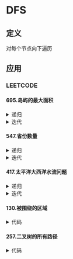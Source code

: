 # DFS #

## 定义 ##
对每个节点向下遍历

## 应用 ##
### LEETCODE ###
#### 695.岛屿的最大面积 ####
<details>
<summary>递归</summary>
<pre>
<code>
/**
 * DFS-递归
 */
function maxAreaOfIsland($grid) {
    $m = count($grid);
    $n = count($grid[0]);
    $max = 0;
    for ($i = 0; $i < $m; $i++) {
        for ($j = 0; $j < $n; $j++) {
            $max = max($max, areaOfIsland($grid, $m, $n, $i, $j));
        }
    }
    return $max;
}
function areaOfIsland(&$grid, $m, $n, $row, $col) {
    $area = 0;
    if ($row < 0 || $row > $m -1 || $col < 0 || $col > $n - 1 || $grid[$row][$col] == 0) {
        return $area;
    }
    $grid[$row][$col] = 0;
    $area++;
    return $area
        + areaOfIsland($grid, $m, $n, $row, $col + 1)
        + areaOfIsland($grid, $m, $n, $row, $col - 1)
        + areaOfIsland($grid, $m, $n, $row - 1, $col)
        + areaOfIsland($grid, $m, $n, $row + 1, $col)
    ;
}
</code>
</pre>
</details>
<details>
<summary>迭代</summary>
<pre>
<code>
/**
 * DFS-迭代
 */
function maxAreaOfIsland($grid) {
    $m = count($grid);
    $n = count($grid[0]);
    $max = 0;
    for ($i = 0; $i < $m; $i++) {
        for ($j = 0; $j < $n; $j++) {
            if ($grid[$i][$j] == 0) {
                continue;
            }
            $grid[$i][$j] = 0;
            $area = 1;
            $stack = [[$i, $j]];
            while ($stack) {
                list($r, $c) = array_pop($stack);
                $direction = [[0, -1], [0, 1], [-1, 0], [1, 0]];
                foreach ($direction as $d) {
                    $row = $r + $d[0];
                    $col = $c + $d[1];
                    if ($row < 0 || $row > $m - 1 || $col < 0 || $col > $n - 1 || $grid[$row][$col] == 0) {
                        continue;
                    }
                    $grid[$row][$col] = 0;
                    $area++;
                    array_push($stack, [$row, $col]);
                }
            }
            $max = max($max, $area);
        }
    }
    return $max;
}
</code>
</pre>
</details>

#### 547.省份数量 ####
<details>
<summary>递归</summary>
<pre>
<code>
/**
 * DFS-递归
 */
function findCircleNum($isConnected) {
    $m = count($isConnected);
    $cnt = 0;
    $visited = array_fill(0, $m, 0);
    for ($i = 0; $i < $m; $i++) {
        if ($visited[$i] == 1) {
            continue;
        }
        $cnt++;
        findCircle($isConnected, $m, $i, $visited);
    }
    return $cnt;
}
function findCircle($isConnected, $m, $row, &$visited) {
    $visited[$row] = 1;
    for ($j = 0; $j < $m; $j++) {
        if ($isConnected[$row][$j] == 0 || $visited[$j] == 1) {
            continue;
        }
        findCircle($isConnected, $m, $j, $visited);
    }
}
</code>
</pre>
</details>
<details>
<summary>迭代</summary>
<pre>
<code>
/**
 * DFS-迭代
 */
function findCircleNum($isConnected) {
    $m = count($isConnected);
    $cnt = 0;
    $visited = array_fill(0, $m, 0);
    for ($i = 0; $i < $m; $i++) {
        if ($visited[$i] == 1) {
            continue;
        }
        $cnt++;
        $visited[$i] = 1;
        $stack = [$i];
        while ($stack) {
            $row = array_pop($stack);
            for ($j = 0; $j < $m; $j++) {
                if ($isConnected[$row][$j] == 0 || $visited[$j]) {
                    continue;
                }
                $visited[$j] = 1;
                array_push($stack, $j);
            }
        }
    }
    return $cnt;
}
</code>
</pre>
</details>

#### 417.太平洋大西洋水流问题 ####
<details>
<summary>递归</summary>
<pre>
<code>
/**
 * DFS-递归
 */
function pacificAtlantic($heights) {
    $m = count($heights);
    $n = count($heights[0]);
    $pacific = array_fill(0, $m, array_fill(0, $n, 0));
    $atlantic = array_fill(0, $m, array_fill(0, $n, 0));
    for ($i = 0; $i < $m; $i++) {
        search($heights, $m, $n, $pacific, $i, 0);
        search($heights, $m, $n, $atlantic, $i, $n - 1);
    }
    for ($j = 0; $j < $n; $j++) {
        search($heights, $m, $n, $pacific, 0, $j);
        search($heights, $m, $n, $atlantic, $m - 1, $j);
    }
    $res = [];
    for ($i = 0; $i < $m; $i++) {
        for ($j = 0; $j < $n; $j++) {
            if ($pacific[$i][$j] && $atlantic[$i][$j]) {
                array_push($res, [$i, $j]);
            }
        }
    }
    return $res;
}
function search($heights, $m, $n, &$reach, $row, $col) {
    if ($reach[$row][$col] == 1) {
        return;
    }
    $reach[$row][$col] = 1;
    $direction = [[0, -1], [0, 1], [-1, 0], [1, 0]];
    foreach ($direction as $d) {
        $r = $row + $d[0];
        $c = $col + $d[1];
        if ($r >= 0 && $r < $m && $c >= 0 && $c < $n && $heights[$row][$col] <= $heights[$r][$c]) {
            search($heights, $m, $n, $reach, $r, $c);
        }
    }
}
</code>
</pre>
</details>
<details>
<summary>迭代</summary>
<pre>
<code>
/**
 * DFS-迭代
 */
function pacificAtlantic($heights) {
    $m = count($heights);
    $n = count($heights[0]);
    $pacific = array_fill(0, $m, array_fill(0, $n, 0));
    $atlantic = array_fill(0, $m, array_fill(0, $n, 0));
    for ($i = 0; $i < $m; $i++) {
        search($heights, $m, $n, $pacific, $i, 0);
        search($heights, $m, $n, $atlantic, $i, $n - 1);
    }
    for ($j = 0; $j < $n; $j++) {
        search($heights, $m, $n, $pacific, 0, $j);
        search($heights, $m, $n, $atlantic, $m - 1, $j);
    }
    $res = [];
    for ($i = 0; $i < $m; $i++) {
        for ($j = 0; $j < $n; $j++) {
            if ($pacific[$i][$j] && $atlantic[$i][$j]) {
                array_push($res, [$i, $j]);
            }
        }
    }
    return $res;
}
function search($heights, $m, $n, &$reach, $row, $col) {
    $reach[$row][$col] = 1;
    $stack = [[$row, $col]];
    while ($stack) {
        list($i, $j) = array_pop($stack);
        $direction = [[0, -1], [0, 1], [-1, 0], [1, 0]];
        foreach ($direction as $d) {
            $r = $i + $d[0];
            $c = $j + $d[1];
            if ($r >= 0 && $r < $m && $c >= 0 && $c < $n && $heights[$i][$j] <= $heights[$r][$c]
                && $reach[$r][$c] == 0
            ) {
                $reach[$r][$c ] = 1;
                array_push($stack, [$r, $c]);
            }
        }
    }
}
</code>
</pre>
</details>

#### 130.被围绕的区域 ####
<details>
<summary>代码</summary>
<pre>
<code>
</code>
</pre>
</details>

#### 257.二叉树的所有路径 ####
<details>
<summary>代码</summary>
<pre>
<code>
</code>
</pre>
</details>
